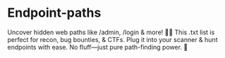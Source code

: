 # Endpoint-paths
Uncover hidden web paths like /admin, /login &amp; more! 🕵️‍♂️   This .txt list is perfect for recon, bug bounties, &amp; CTFs.   Plug it into your scanner &amp; hunt endpoints with ease.   No fluff—just pure path-finding power. 🚀 
